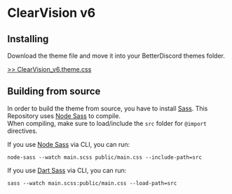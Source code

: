 # ClearVision v6

## Installing
Download the theme file and move it into your BetterDiscord themes folder.

[>> ClearVision_v6.theme.css](https://gitlab.com/ClearVision/v6/uploads/624c0aabf63c1146020bc6394465d1d3/ClearVision_v6.theme.css)



## Building from source
In order to build the theme from source, you have to install [Sass](https://sass-lang.com/install). This Repository uses [Node Sass](https://github.com/sass/node-sass) to compile.  
When compiling, make sure to load/include the `src` folder for `@import` directives.

If you use [Node Sass](https://github.com/sass/node-sass) via CLI, you can run:
```
node-sass --watch main.scss public/main.css --include-path=src
```

If you use [Dart Sass](https://github.com/sass/dart-sass) via CLI, you can run:
```
sass --watch main.scss:public/main.css --load-path=src
```